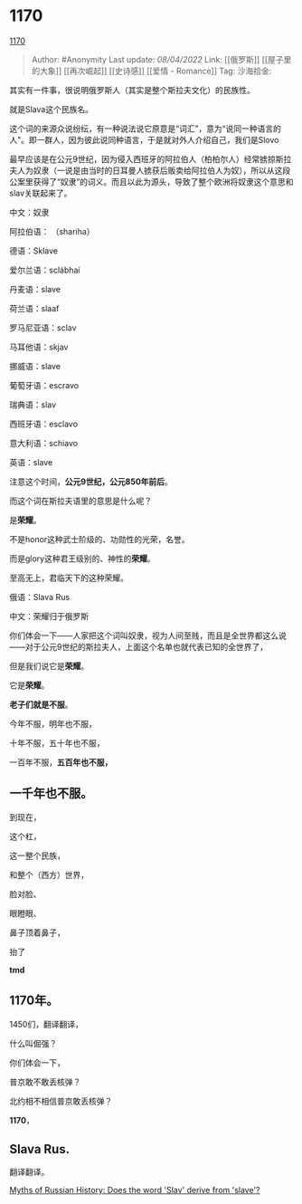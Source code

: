 # 1170
[1170](https://zhuanlan.zhihu.com/p/494833094)

> Author: #Anonymity
> Last update: *08/04/2022*
> Link: [[俄罗斯]] [[屋子里的大象]] [[再次崛起]] [[史诗感]] [[爱情 - Romance]]
> Tag:
> 沙海拾金:

其实有一件事，很说明俄罗斯人（其实是整个斯拉夫文化）的民族性。

就是Slava这个民族名。

这个词的来源众说纷纭，有一种说法说它原意是“词汇”，意为“说同一种语言的人”。即一群人，因为彼此说同种语言，于是就对外人介绍自己，我们是Slovo

最早应该是在公元9世纪，因为侵入西班牙的阿拉伯人（柏柏尔人）经常掳掠斯拉夫人为奴隶（一说是由当时的日耳曼人掳获后贩卖给阿拉伯人为奴），所以从这段公案里获得了“奴隶”的词义。而且以此为源头，导致了整个欧洲将奴隶这个意思和slav关联起来了。

中文：奴隶

阿拉伯语： （shariha）

德语：Sklave

爱尔兰语：sclábhaí

丹麦语：slave

荷兰语：slaaf

罗马尼亚语：sclav

马耳他语：skjav

挪威语：slave

葡萄牙语：escravo

瑞典语：slav

西班牙语：esclavo

意大利语：schiavo

英语：slave

注意这个时间，**公元9世纪，公元850年前后**。

而这个词在斯拉夫语里的意思是什么呢？

是**荣耀**。

不是honor这种武士阶级的、功勋性的光荣，名誉。

而是glory这种君王级别的、神性的**荣耀**。

至高无上，君临天下的这种荣耀。

俄语：Slava Rus

中文：荣耀归于俄罗斯

你们体会一下——人家把这个词叫奴隶，视为人间至贱，而且是全世界都这么说——对于公元9世纪的斯拉夫人，上面这个名单也就代表已知的全世界了，

但是我们说它是**荣耀**。

它是**荣耀**。

**老子们就是不服**。

今年不服，明年也不服，

十年不服，五十年也不服，

一百年不服，**五百年也不服，**

## **一千年也不服。**

到现在，

这个杠，

这一整个民族，

和整个（西方）世界，

脸对脸、

眼瞪眼、

鼻子顶着鼻子，

抬了

**tmd**

## **1170年**。

1450们，翻译翻译，

什么叫倔强？

你们体会一下，

普京敢不敢丢核弹？

北约相不相信普京敢丢核弹？

**1170**，

## **Slava Rus.**

翻译翻译。

[Myths of Russian History: Does the word 'Slav' derive from 'slave'?](https://link.zhihu.com/?target=https%3A//www.rbth.com/arts/history/2017/07/17/myths-of-russian-history-does-the-word-slavs-derive-from-the-word-slave_804967)
